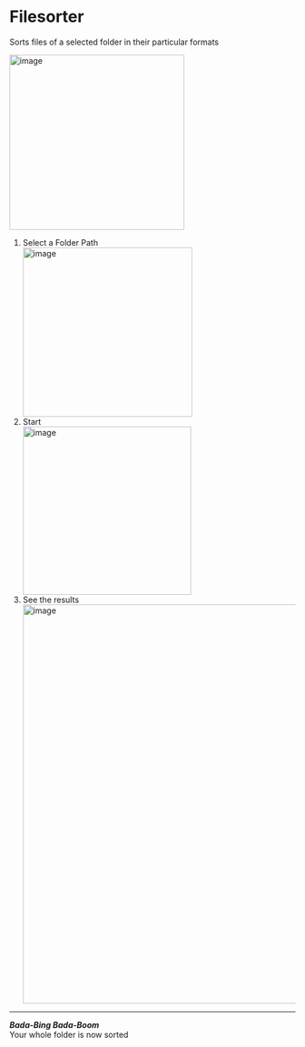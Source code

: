 # Filesorter
Sorts files of a selected folder in their particular formats

<img width="308" alt="image" src="https://github.com/Screen-sLaYeR/Filesorter/assets/69745770/86a61d6e-4f4d-4132-8f5f-509c7f924660">
<ol>
  <li>Select a Folder Path</li>
<img width="298" alt="image" src="https://github.com/Screen-sLaYeR/Filesorter/assets/69745770/7c780204-7aa7-4ecf-84e7-1b5b2cca7a5e">
  <li>Start</li>
<img width="296" alt="image" src="https://github.com/Screen-sLaYeR/Filesorter/assets/69745770/04c5be37-fa44-40f7-9901-0856663c9d40">
  <li>See the results</li>
<img width="702" alt="image" src="https://github.com/Screen-sLaYeR/Filesorter/assets/69745770/c472d8b7-bc55-45b8-a716-a31e9e8d48f0">
</ol>
<hr>
<em><strong>Bada-Bing Bada-Boom</strong></em> 
<br>
Your whole folder is now sorted 
